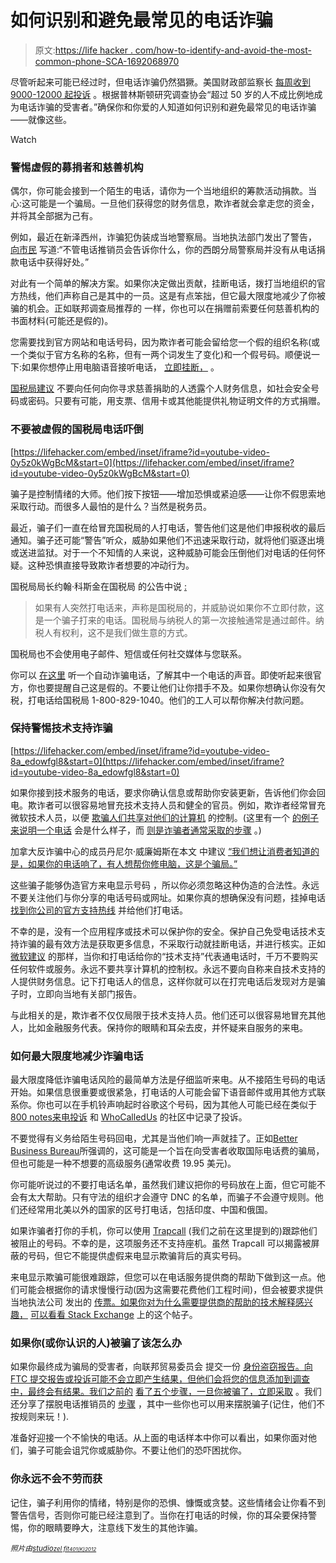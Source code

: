 # 如何识别和避免最常见的电话诈骗

> 原文:[https://life hacker . com/how-to-identify-and-avoid-the-most-common-phone-SCA-1692068970](https://lifehacker.com/how-to-identify-and-avoid-the-most-common-telephone-sca-1692068970)

尽管听起来可能已经过时，但电话诈骗仍然猖獗。美国财政部监察长 [每周收到 9000-12000 起投诉](https://www.youtube.com/watch?v=Ev1TLj5f7vo) 。根据普林斯顿研究调查协会“超过 50 岁的人不成比例地成为电话诈骗的受害者。”确保你和你爱的人知道如何识别和避免最常见的电话诈骗——就像这些。

Watch

### 警惕虚假的募捐者和慈善机构

偶尔，你可能会接到一个陌生的电话，请你为一个当地组织的筹款活动捐款。当心:这可能是一个骗局。一旦他们获得您的财务信息，欺诈者就会拿走您的资金，并将其全部据为己有。

例如，最近在新泽西州，诈骗犯伪装成当地警察局。当地执法部门发出了警告， [向市民](http://www.app.com/story/news/crime/jersey-mayhem/2015/03/16/phone-scammers-claim-fundraise-local-police/24836657/) 写道:“不管电话推销员会告诉你什么，你的西朗分局警察局并没有从电话捐款电话中获得好处。”

对此有一个简单的解决方案。如果你决定做出贡献，挂断电话，拨打当地组织的官方热线，他们声称自己是其中的一员。这是有点笨拙，但它最大限度地减少了你被骗的机会。正如联邦调查局推荐的 一样，你也可以在捐赠前索要任何慈善机构的书面材料(可能还是假的)。

您需要找到官方网站和电话号码，因为欺诈者可能会留给您一个假的组织名称(或一个类似于官方名称的名称，但有一两个词发生了变化)和一个假号码。顺便说一下:如果你想停止用电脑语音接听电话， [立即挂断，](https://lifehacker.com/why-you-should-hang-up-immediately-when-you-get-a-roboc-1269375265) 。

[国税局建议](http://www.irs.gov/uac/Newsroom/Fake-Charities-Among-the-IRS-Dirty-Dozen-List-of-Tax-Scams-for-2015) 不要向任何向你寻求慈善捐助的人透露个人财务信息，如社会安全号码或密码。只要有可能，用支票、信用卡或其他能提供礼物证明文件的方式捐赠。

### 不要被虚假的国税局电话吓倒

 [https://lifehacker.com/embed/inset/iframe?id=youtube-video-0y5z0kWgBcM&start=0](https://lifehacker.com/embed/inset/iframe?id=youtube-video-0y5z0kWgBcM&start=0) 

骗子是控制情绪的大师。他们按下按钮——增加恐惧或紧迫感——让你不假思索地采取行动。而很多人最怕的是什么？当然是税务员。

最近，骗子们一直在给冒充国税局的人打电话，警告他们这是他们申报税收的最后通知。骗子还可能“警告”听众，威胁如果他们不迅速采取行动，就将他们驱逐出境或送进监狱。对于一个不知情的人来说，这种威胁可能会压倒他们对电话的任何怀疑。这种恐惧直接导致欺诈者想要的冲动行为。

国税局局长约翰·科斯金在国税局 的公告中说 [:](http://www.irs.gov/uac/Newsroom/Phone-Scams-Continue-to-be-Serious-Threat-and-Remain-on-IRS-Dirty-Dozen-List-of-Tax-Scams-for-the-2015-Filing-Season)

> 如果有人突然打电话来，声称是国税局的，并威胁说如果你不立即付款，这是一个骗子打来的电话。国税局与纳税人的第一次接触通常是通过邮件。纳税人有权利，这不是我们做生意的方式。

国税局也不会使用电子邮件、短信或任何社交媒体与您联系。

你可以 [在这里](http://www.cnbc.com/id/102451703#) 听一个自动诈骗电话，了解其中一个电话的声音。即使听起来很官方，你也要提醒自己这是假的。不要让他们让你措手不及。如果你想确认你没有欠税，打电话给国税局 1-800-829-1040。他们的工人可以帮你解决付款问题。

### 保持警惕技术支持诈骗

 [https://lifehacker.com/embed/inset/iframe?id=youtube-video-8a_edowfgl8&start=0](https://lifehacker.com/embed/inset/iframe?id=youtube-video-8a_edowfgl8&start=0) 

如果你接到技术服务的电话，要求你确认信息或帮助你安装更新，告诉他们你会回电。欺诈者可以很容易地冒充技术支持人员和健全的官员。例如，欺诈者经常冒充微软技术人员，以便 [欺骗人们共享对他们的计算机](http://lifehacker.com/psa-teach-your-friends-and-family-about-tech-support-1560076268) 的控制。(这里有一个 [的例子来说明一个电话](http://www.wired.co.uk/news/archive/2013-04/11/malwarebytes) 会是什么样子，而 [则是诈骗者通常采取的步骤](http://www.howtogeek.com/176605/tell-your-relatives-no-microsoft-wont-call-you-about-your-computer/) 。)

加拿大反诈骗中心的成员丹尼尔·威廉姆斯在本文 中建议 [“我们想让消费者知道的是，如果你的电话响了，有人想帮你修电脑，这是个骗局。”](http://www.cbc.ca/news/canada/british-columbia/microsoft-tech-support-scammer-recorded-threatening-to-kill-b-c-man-1.2980453)

这些骗子能够伪造官方来电显示号码 ，所以你必须忽略这种伪造的合法性。永远不要关注他们与你分享的电话号码或网址。如果你真的想确保没有问题，挂掉电话 [找到你公司的官方支持热线](http://lifehacker.com/psa-teach-your-friends-and-family-about-tech-support-1560076268) 并给他们打电话。

不幸的是，没有一个应用程序或技术可以保护你的安全。保护自己免受电话技术支持诈骗的最有效方法是获取更多信息，不采取行动就挂断电话，并进行核实。正如 [微软建议](http://www.microsoft.com/security/online-privacy/avoid-phone-scams.aspx) 的那样，当你和打电话给你的“技术支持”代表通电话时，千万不要购买任何软件或服务。永远不要共享计算机的控制权。永远不要向自称来自技术支持的人提供财务信息。记下打电话人的信息，这样你就可以在打完电话后发现对方是骗子时，立即向当地有关部门报告。

与此相关的是，欺诈者不仅仅局限于技术支持人员。他们还可以很容易地冒充其他人，比如金融服务代表。保持你的眼睛和耳朵去皮，并怀疑来自服务的来电。

### 如何最大限度地减少诈骗电话

最大限度降低诈骗电话风险的最简单方法是仔细监听来电。从不接陌生号码的电话开始。如果信息很重要或很紧急，打电话的人可能会留下语音邮件或用其他方式联系你。你也可以在手机铃声响起时谷歌这个号码，因为其他人可能已经在类似于[800 notes](http://800notes.com/)[来电投诉](http://www.callercomplaints.com/) 和 [WhoCalledUs](https://whocalled.us/) 的社区中记录了投诉。

不要觉得有义务给陌生号码回电，尤其是当他们响一声就挂了。正如[Better Business Bureau](http://www.bbb.org/blog/2014/01/dont-call-back-that-number-on-your-cell-phone/)所强调的，这可能是一个旨在向受害者收取国际电话费的骗局，但也可能是一种不想要的高级服务(通常收费 19.95 美元)。

你可能听说过的不要打电话名单，虽然我们建议把你的号码放在上面，但它可能不会有太大帮助。只有守法的组织才会遵守 DNC 的名单，而骗子不会遵守规则。他们还经常用北美以外的国家的区号打电话，包括印度、中国和俄国。

如果诈骗者打你的手机，你可以使用 [Trapcall](http://www.trapcall.com/) (我们之前在这里提到的)跟踪他们被阻止的号码。不幸的是，这项服务还不支持座机。虽然 Trapcall 可以揭露被屏蔽的号码，但它不能提供虚假来电显示欺骗背后的真实号码。

来电显示欺骗可能很难跟踪，但您可以在电话服务提供商的帮助下做到这一点。他们可能会根据你的请求慢慢行动(因为这需要花费他们工程时间)，但会被要求提供当地执法公司 发出的 [传票。如果你对为什么需要提供商的帮助的技术解释感兴趣，](https://www.ehow.com/how_8684246_track-spoofed-numbers.html) [可以看看 Stack Exchange](https://security.stackexchange.com/questions/44943/how-to-track-a-spoofed-sms-on-iphone) 上的这个帖子。

### 如果你(或你认识的人)被骗了该怎么办

如果你最终成为骗局的受害者，向联邦贸易委员会 提交一份 [身份盗窃报告。向 FTC 提交报告或投诉可能不会立即产生结果，但他们会将您的信息添加到调查中，最终会有结果。我们之前的](http://www.consumer.ftc.gov/articles/0277-create-identity-theft-report) [看了五个步骤，一旦你被骗了，立即采取](http://lifehacker.com/five-steps-to-take-immediately-if-youre-the-victim-of-1507265334) 。我们还分享了摆脱电话推销员的 [步骤](http://lifehacker.com/im-a-telemarketer-heres-how-to-get-rid-of-me-1540911401) ，其中一些你也可以用来摆脱骗子(记住，他们不按规则来玩！).

准备好迎接一个不愉快的电话。从上面的电话样本中你可以看出，如果你面对他们，骗子可能会诅咒你或威胁你。不要让他们的恐吓困扰你。

### 你永远不会不劳而获

记住，骗子利用你的情绪，特别是你的恐惧、慷慨或贪婪。这些情绪会让你看不到警告信号，否则你可能已经注意到了。当你在打电话的时候，你的耳朵要保持警惕，你的眼睛要睁大，注意线下发生的其他诈骗。

*<small>照片由</small>*[*<small>studio</small>*](http://www.shutterstock.com/pic-194851373/stock-photo-red-retro-telephone-tube-isolated-on-white-background.html?src=2gF0mJ-tWwMVTdal1FQa7Q-1-67)*<small></small>*<small>[*<small>zel fit</small>*](http://www.shutterstock.com/pic-96056810/stock-photo-bundle-of-dollars-in-a-bear-trap-isolated-on-white-background.html?src=csl_recent_image-1)*<small></small>*<small>[*<small>401(K)2012</small>*](https://www.flickr.com/photos/68751915@N05/6355404323)</small></small>

<small><small></small></small>